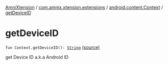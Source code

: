 [AmniXtension](../../index.md) / [com.amnix.xtension.extensions](../index.md) / [android.content.Context](index.md) / [getDeviceID](./get-device-i-d.md)

# getDeviceID

`fun Context.getDeviceID(): `[`String`](https://kotlinlang.org/api/latest/jvm/stdlib/kotlin/-string/index.html) [(source)](https://github.com/AmniX/AmniXTension/tree/master/AmniXtension/src/main/java/com/amnix/xtension/extensions/ContextExtension.kt#L301)

get Device ID a.k.a Android ID

